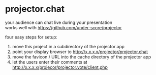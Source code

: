 # projector.chat

your audience can chat live during your presentation  
works well with https://github.com/under-score/projector  

four easy steps for setup:
1. move this project in a subdirectory of the projector app
3. point your display browser to http://x.x.x.x/projector/projector.chat 
3. move the favicon / URL into the cache directory of the projector app
4. let the users enter their comments at http://x.x.x.x/projecor/projector.vote/client.php  

